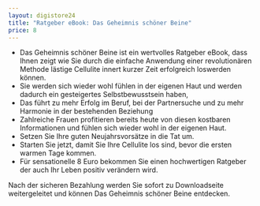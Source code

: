 ```yaml
---
layout: digistore24
title: "Ratgeber eBook: Das Geheimnis schöner Beine"
price: 8
---
```

<ul><li>Das Geheimnis sch&#xF6;ner Beine ist ein wertvolles Ratgeber eBook, dass Ihnen zeigt wie Sie durch die einfache Anwendung einer revolution&#xE4;ren Methode l&#xE4;stige Cellulite innert kurzer Zeit erfolgreich loswerden k&#xF6;nnen.</li>
<li>Sie werden sich wieder wohl f&#xFC;hlen in der eigenen Haut und werden dadurch ein gesteigertes Selbstbewusstsein haben,</li>
<li>Das f&#xFC;hrt zu mehr Erfolg im Beruf, bei der Partnersuche und zu mehr Harmonie in der bestehenden Beziehung</li>
<li>Zahlreiche Frauen profitieren bereits heute von diesen kostbaren Informationen und f&#xFC;hlen sich wieder wohl in der eigenen Haut.</li>
<li>Setzen Sie Ihre guten Neujahrsvors&#xE4;tze in die Tat um.</li>
<li>Starten Sie jetzt, damit Sie Ihre Cellulite los sind, bevor die ersten warmen Tage kommen.</li>
<li>F&#xFC;r sensationelle 8 Euro bekommen Sie einen hochwertigen Ratgeber der auch Ihr Leben positiv ver&#xE4;ndern wird.</li>
</ul><p>Nach der sicheren Bezahlung werden Sie sofort zu Downloadseite weitergeleitet und k&#xF6;nnen Das Geheimnis sch&#xF6;ner Beine entdecken.</p>
<p>&#xA0;</p>
<p>&#xA0;</p>
<p>&#xA0;</p>